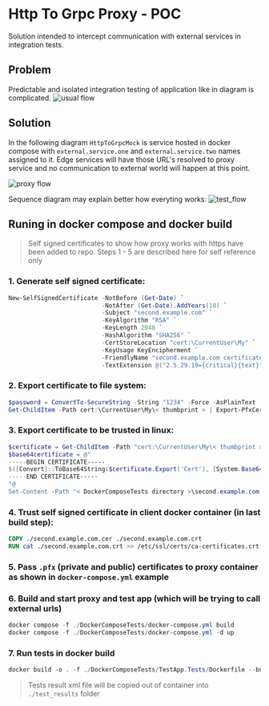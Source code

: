 # Http To Grpc Proxy - POC
Solution intended to intercept communication with external services in integration tests.

## Problem
Predictable and isolated integration testing of application like in diagram is complicated.
![usual flow](https://www.plantuml.com/plantuml/png/XLDDJyCm3BtdLrZSGOBZ3WZ4XxG3HyG1JIXAJHkHn25nsIR4VyTfIcaHWnscok_Px_aZ5vbrujuxw7El7JmxsYeLjNdHBSBHpOun1UsU7YYvvWZU5SZl4SVmISRqPWsUKC3D0OYtj54VivftrYGQqJoLl4qKU0F7_V4vFAw35F7OMCsuMK6Regci1J2IRveMJuNbN__cd5LE9TMa4VsrdHLqpF6RVNQGNJeSsTAdDam9xWLKvMzCgksjm1PpGibA1MA4PDkEWPvXCHLr2Hc7i9-7WJlDOCZxFbWZxULQJypirJMP5v4JD4g20E38o4ORV4D7qMDWXQ4fgZ-rlysASorO9vzvdnbzbPnSmzPofsGyXUaf8U2ko3KmMJ-WCGn0tKeQxhIF3bSrz9MuR6kGiRD5JhI230S1CH6J8NT8SNu7I-7rRuNd-cfGGTdwr5SLzfXpEUB_j9VlHbs6FNoT3IotgMDqHTHIa2SeqbUJZn9Y4bhPvvIbPUX69oipfvu5JTItNJs_oSs5VCcZ_WG0 "usual flow")

## Solution
In the following diagram `HttpToGrpcMock` is service hosted in docker compose with `external.service.one` and `external.service.two` names assigned to it. Edge services will have those URL's resolved to proxy service and no communication to external world will happen at this point.

![proxy flow](https://www.plantuml.com/plantuml/png/VP9FJyCm3CNl-HGM9v3O97RaW2OX_XrscyHXcb2MU9srDEuIjp0XlZjEkp61q7fgxP-VtqiwpMAJj7M09l777jQ1turfhDlQ2k5YHYvnnjIHmtm1dmRqMJmcZhA4KJkwWyLB54mrUhA2orkeKkC6wbVZ03_u2c-KgdVdcSd03D0mTEW-YpHpVj8jCtPRnJPQE76Jyzm0_kcPhrFYOgXALeZZsnopv6FcGjy7mZvu-6T3KOai22iMuHfu3QSPyxh12D8BfZPUW-lBu3X6T5eKFbn0e8vY1HGpUGIlofWKgnkz1cEZXuGEgKFLmLshWcMKf9yczD2HxU-W58GTXt5l0oX3cxKlR33QLL2Vv4d5IbGRoeesakkJGsRGAC0nx7_MN1ujNe6pqQomE27iL7FLYdxaXcDMN-fKIb5FTAoxV3aKOwRwfh_PDm00 "proxy flow")

Sequence diagram may explain better how everyting works:
![test_flow](https://www.plantuml.com/plantuml/png/TLFBSi8m3BpxA_G3b7iE7JgTFZWmxRJv0U48ui6nKbk1ylUL4mWaCxqfahMxMYch91YbQxmnhGREkXQ3G4b99ectsDfdxoXCqw-HPvcNQa-JnBj8MtBktx0z69EXOR5u77eB-FpuBc6PA5JBbfLrhDye2t0XIUoiW32Sq0diECAIVeLYGB-qwBtfyK0RiuG2rc4eWkMcwOApA8w3oSNyQ2ghW5g_JM0XY6vV2_1k6AMiNJWaS0aoYGjxG2iTUdCbXqJnw2mPdI3tcoaop2RPQppZcJcq3Zi6t78d4CcIErAbmK-NLw8oTF8JnagJweLeCetCDvxCskzmS7FuAE0fgLWPqQx5UtrPGa-OMWvfZZcJEXzrDBztSx3wkkdPq4FkgwUfigrRL8HTlyC6pw2lOKiGr86KC9xr1A3H-z0r94eFPeDdBUibdBZpLNvQeU1MYz2r6XBeXIHkIEgCxjs1G6gKqQpBkOpUg1JsHxexHMWZDquz-CV4YqDcfGtw1_q1 "test_flow")

## Runing in docker compose and docker build
> Self signed certificates to show how proxy works with https have been added to repo. Steps 1 - 5 are described here for self reference only
### 1. Generate self signed certificate:
```powershell
New-SelfSignedCertificate -NotBefore (Get-Date) `
                          -NotAfter (Get-Date).AddYears(10) `
                          -Subject "second.example.com" `
                          -KeyAlgorithm "RSA" `
                          -KeyLength 2048 `
                          -HashAlgorithm "SHA256" `
                          -CertStoreLocation "cert:\CurrentUser\My" `
                          -KeyUsage KeyEncipherment `
                          -FriendlyName "second.example.com certificate for sample integration tests" `
                          -TextExtension @("2.5.29.19={critical}{text}","2.5.29.37={critical}{text}1.3.6.1.5.5.7.3.1","2.5.29.17={critical}{text}DNS=second.example.com")
```
### 2. Export certificate to file system:
```powershell
$password = ConvertTo-SecureString -String "1234" -Force -AsPlainText
Get-ChildItem -Path cert:\CurrentUser\My\< thumbprint > | Export-PfxCertificate -FilePath "< DockerComposeTests directory >\second.example.com.pfx" -Password $password
```

### 3. Export certificate to be trusted in linux:
```powershell
$certificate = Get-ChildItem -Path "cert:\CurrentUser\My\< thumbprint >
$base64certificate = @"
-----BEGIN CERTIFICATE-----
$([Convert]::ToBase64String($certificate.Export('Cert'), [System.Base64FormattingOptions]::InsertLineBreaks))
-----END CERTIFICATE-----
"@
Set-Content -Path "< DockerComposeTests directory >\second.example.com.cer" -Value $base64certificate
```

### 4. Trust self signed certificate in client docker container (in last build step):
```Dockerfile
COPY ./second.example.com.cer ./second.example.com.crt
RUN cat ./second.example.com.crt >> /etc/ssl/certs/ca-certificates.crt
```

### 5. Pass `.pfx` (private and public) certificates to proxy container as shown in `docker-compose.yml` example

### 6. Build and start proxy and test app (which will be trying to call external urls)
```powershell
docker compose -f ./DockerComposeTests/docker-compose.yml build
docker compose -f ./DockerComposeTests/docker-compose.yml -d up
```

### 7. Run tests in docker build
```powershell
docker build -o . -f ./DockerComposeTests/TestApp.Tests/Dockerfile --build-arg CACHEBUST=$(date) .
```
> Tests result xml file will be copied out of container into `./test_results` folder